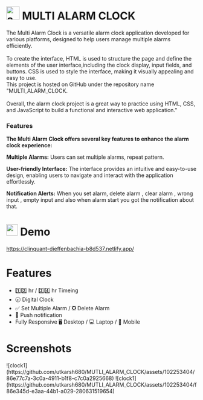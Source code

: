 

<h1><img src="https://cdn.iconscout.com/icon/free/png-512/free-alarm-clock-time-watch-ringing-ring-38818.png?f=avif&w=256" alt="android" width="35" height="35"/>  MULTI ALARM CLOCK</h1>
<p>The Multi Alarm Clock is a versatile alarm clock application developed for various platforms, designed to help users manage multiple alarms efficiently.
  <br><br>To create the interface, HTML is used to structure the page and define the elements of the user interface,including the clock display, input fields, and buttons. CSS is used to style the interface, making it visually appealing and easy to use.
  <br> This project is hosted on GitHub under the repository name "MULTI_ALARM_CLOCK.<br><br>
  Overall, the alarm clock project is a great way to practice using HTML, CSS, and JavaScript to build a functional and interactive web application."</p>

<h3>Features</h3>

<b>The Multi Alarm Clock offers several key features to enhance the alarm clock experience:</b>

<b>Multiple Alarms:</b> Users can set multiple alarms, repeat pattern.

<b>User-friendly Interface:</b> The interface provides an intuitive and easy-to-use design, enabling users to navigate and interact with the application effortlessly.

<b>Notification Alerts:</b> When you set alarm, delete alarm , clear alarm , wrong input , empty input and also when alarm start you got the notification about that.

<h1><img src = "https://s.w.org/images/core/emoji/13.0.1/svg/1f440.svg" alt="android" width="30" height="30"/>  Demo</h1>

https://clinquant-dieffenbachia-b8d537.netlify.app/

<h1>Features</h1>
  
 - 1️⃣2️⃣ hr / 2️⃣4️⃣ hr Timeing 
 - 🕣 Digital Clock 
 - ✅ Set Multiple Alarm / ❎ Delete Alarm  
 - 🔔 Push notification 
 - Fully Responsive 🖥 Desktop / 💻 Laptop / 📱 Mobile

<h1>Screenshots</h1>
![clock1](https://github.com/utkarsh680/MUTLI_ALARM_CLOCK/assets/102253404/86e77c7a-3c0a-4911-b1f8-c7c0a2925668)
![clock1](https://github.com/utkarsh680/MUTLI_ALARM_CLOCK/assets/102253404/f86e345d-e3aa-44b1-a029-280631519654)




